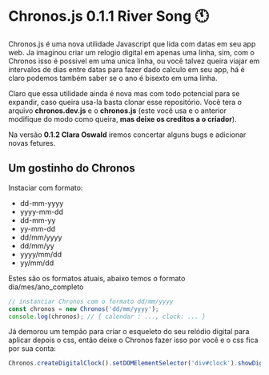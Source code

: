 

# Chronos.js 0.1.1 River Song 🕚



Chronos.js é uma nova utilidade Javascript que lida com datas em seu app web. Ja imaginou criar um relogio digital em apenas uma linha, sim, com o Chronos isso é possivel em uma unica linha, ou você talvez queira viajar em intervalos de dias entre datas para fazer dado calculo em seu app, há é claro podemos também saber se o ano é bisexto em uma linha.

Claro que essa utilidade ainda é nova mas com todo potencial para se expandir, caso queira usa-la basta clonar esse repositório. Você tera o arquivo **chronos.dev.js** e o **chronos.js** (este você usa e o anterior modifique do modo como queira, **mas deixe os creditos a o criador**).

Na versão **0.1.2 Clara Oswald** iremos concertar alguns bugs e adicionar novas fetures.



## Um gostinho do Chronos

Instaciar com formato:

- dd-mm-yyyy
- yyyy-mm-dd
- dd-mm-yy
- yy-mm-dd
- dd/mm/yyyy
- dd/mm/yy
- yyyy/mm/dd
- yy/mm/dd

Estes são os formatos atuais, abaixo temos o formato dia/mes/ano_completo

```js
// instanciar Chronos com o formato dd/mm/yyyy
const chronos = new Chronos('dd/mm/yyyy');
console.log(chronos); // { calendar : ..., clock: ... }
```

Já demorou um tempão para criar o esqueleto do seu relódio digital para aplicar depois o css, então deixe o Chronos fazer isso por você e o css fica por sua conta:

```js
Chronos.createDigitalClock().setDOMElementSelector('div#clock').showDigitalClock(); // Relógio digital: 22:22:10
```



